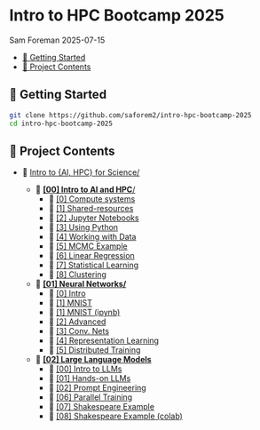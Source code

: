 # Intro to HPC Bootcamp 2025
Sam Foreman
2025-07-15

<link rel="preconnect" href="https://fonts.googleapis.com">

- [🐣 Getting Started](#hatching_chick-getting-started)
- [📂 Project Contents](#open_file_folder-project-contents)

## 🐣 Getting Started

``` bash
git clone https://github.com/saforem2/intro-hpc-bootcamp-2025
cd intro-hpc-bootcamp-2025
```

## 📂 Project Contents

- 🏡 [Intro to {AI, HPC} for Science/](./)

  - 📂 [**\[00\] Intro to AI and HPC**/](00-intro-AI-HPC/)
    - 📄 [\[0\] Compute systems](./00-intro-AI-HPC/0-compute-systems/)
    - 📄 [\[1\] Shared-resources](./00-intro-AI-HPC/1-shared-resources/)
    - 📄 [\[2\] Jupyter
      Notebooks](./00-intro-AI-HPC/2-jupyter-notebooks/)
    - 📄 [\[3\] Using Python](./00-intro-AI-HPC/3-python/)
    - 📄 [\[4\] Working with Data](./00-intro-AI-HPC/4-data/)
    - 📗 [\[5\] MCMC Example](./00-intro-AI-HPC/5-mcmc-example/)
    - 📗 [\[6\] Linear
      Regression](./00-intro-AI-HPC/6-linear-regression/)
    - 📗 [\[7\] Statistical
      Learning](./00-intro-AI-HPC/7-statistical-learning/)
    - 📗 [\[8\] Clustering](./00-intro-AI-HPC/8-clustering/)
  - 📂 [**\[01\] Neural Networks/**](./01-neural-networks/)
    - 📄 [\[0\] Intro](./01-neural-networks/0-intro/)
    - 📗 [\[1\] MNIST](./01-neural-networks/1-mnist/)
    - 📗 [\[1\] MNIST (ipynb)](./01-neural-networks/1-mnist-ipynb/)
    - 📗 [\[2\] Advanced](./01-neural-networks/2-advanced/)
    - 📗 [\[3\] Conv. Nets](./01-neural-networks/3-conv-nets/)
    - 📗 [\[4\] Representation
      Learning](./01-neural-networks/4-representation-learning/)
    - 📄 [\[5\] Distributed
      Training](./01-neural-networks/5-distributed-training/)
  - 📂 [**\[02\] Large Language Models**](./02-llms/)
    - 📗 [\[00\] Intro to LLMs](./02-llms/00-intro-to-llms/)
    - 📗 [\[01\] Hands-on LLMs](./02-llms/01-hands-on-llms/)
    - 📄 [\[02\] Prompt Engineering](./02-llms/02-prompt-engineering/)
    - 📗 [\[06\] Parallel Training](./02-llms/06-parallel-training/)
    - 📗 [\[07\] Shakespeare Example](./02-llms/07-shakespeare-example/)
    - 📗 [\[08\] Shakespeare Example
      (colab)](./02-llms/08-shakespeare-example-colab/)
